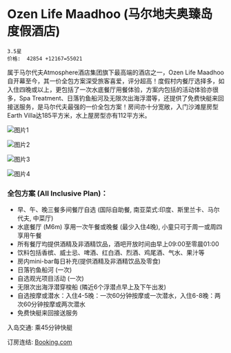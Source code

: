 # Ozen Life Maadhoo (马尔地夫奥臻岛度假酒店)

```
3.5星
价格:  42854 +12167=55021
```

属于马尔代夫Atmosphere酒店集团旗下最高端的酒店之一，Ozen Life Maadhoo自开幕至今，其一价全包方案深受旅客喜爱，评分超高！度假村内餐厅选择多，如入住四晚或以上，更包括了一次水底餐厅用餐体验，方案内包括的活动体验亦很多，Spa Treatment、日落钓鱼船河及无限次出海浮潜等，还提供了免费快艇来回接送服务，是马尔代夫最强的一价全包方案！房间亦十分宽敞，入门沙滩屋房型Earth Villa达185平方米，水上屋房型亦有112平方米。

![图片1](https://www.daydaytravel.hk/wp-content/uploads/2019/06/ozen-life-maadhoo.jpg)

![图片2](https://www.daydaytravel.hk/wp-content/uploads/2019/06/ozen-life-maadhoo-M6m-MINUS-SIX-METERS.jpg)

![图片3](https://www.daydaytravel.hk/wp-content/uploads/2019/06/ozen-life-maadhoo-water-villa-with-pool.jpg)

![图片4](https://www.daydaytravel.hk/wp-content/uploads/2019/06/ozen-life-maadhoo-all-inclusive.jpg)

### 全包方案 (All Inclusive Plan)：

- 早、午、晚三餐多间餐厅自选 (国际自助餐, 南亚菜式:印度、斯里兰卡、马尔代夫, 中菜厅)
- 水底餐厅 (M6m) 享用一次午餐或晚餐 (最少入住4晚), 小童只可于周一或周四享用午餐
- 所有餐厅均提供酒精及非酒精饮品，酒吧开放时间由早上09:00至零晨01:00
- 饮料包括香槟、威士忌、啤酒、红白酒、烈酒、鸡尾酒、气水、果汁等
- 房内mini-bar每日补充(提供酒精及非酒精饮品及零食)
- 日落钓鱼船河 (一次)
- 自选观光项目活动 (一次)
- 无限次出海浮潜穿梭船 (隣近6个浮潜点早上及下午出发)
- 自选按摩或潜水：入住4-5晚：一次60分钟按摩或一次潜水，入住6-8晚：两次60分钟按摩或两次潜水
- 免费快艇来回接送服务

入岛交通: 乘45分钟快艇

订房连结: [Booking.com](https://www.daydaytravel.hk/out/booking-com-ozen-life-maadhoo)
